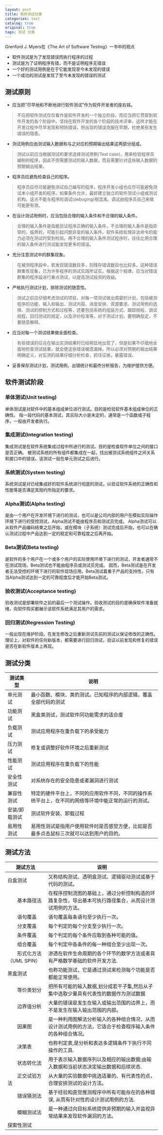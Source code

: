 ```yaml
---
layout: post
title: 软件测试分类
categories: test
catalog: true
original: true
tags: 测试 分类
---
```


Grenford J. Myers在《The Art of Software Testing》一书中的观点
* 软件测试是为了发现错误而执行程序的过程
* 测试是为了证明程序有错，而不是证明程序无错误
* 一个好的测试用例是在于它能发现至今未发现的错误
* 一个成功的测试是发现了至今未发现的错误的测试

## 测试原则

- 应当把“尽早地和不断地进行软件测试”作为软件开发者的座右铭。  
> 不应把软件测试仅仅看作是软件开发的一个独立阶段，而应当把它贯穿到软件开发的各个阶段中。坚持在软件开发的各个阶段的技术评审，这样才能在开发过程中尽早发现和预防错误，把出现的错误克服在早期，杜绝某些发生错误的隐患。
- 测试用例应由测试输入数据和与之对应的预期输出结果这两部分组成。  
> 测试以前应当根据测试的要求选择测试用例(Test case)，用来检验程序员编制的程序，因此不但需要测试的输入数据，而且需要针对这些输入数据的预期输出结果。
- 程序员应避免检查自己的程序。  
> 程序员应尽可能避免测试自己编写的程序，程序开发小组也应尽可能避免测试本小组开发的程序。如果条件允许，最好建立独立的软件测试小组或测试机构。这点不能与程序的调试(debuging)相混淆。调试由程序员自己来做可能更有效。
- 在设计测试用例时，应当包括合理的输入条件和不合理的输入条件。  
> 合理的输入条件是指能验证程序正确的输入条件，不合理的输入条件是指异常的，临界的，可能引起问题异变的输入条件。软件系统处理非法命令的能力必须在测试时受到检验。用不合理的输入条件测试程序时，往往比用合理的输入条件进行测试能发现更多的错误。
- 充分注意测试中的群集现象。  
> 在被测程序段中，若发现错误数目多，则残存错误数目也比较多。这种错误群集性现象，已为许多程序的测试实践所证实。根据这个规律，应当对错误群集的程序段进行重点测试，以提高测试投资的效益。
- 严格执行测试计划，排除测试的随意性。
> 测试之前应仔细考虑测试的项目，对每一项测试做出周密的计划，包括被测程序的功能、输入和输出、测试内容、进度安排、资源要求、测试用例的选择、测试的控制方式和过程等，还要包括系统的组装方式、跟踪规程、调试规程，回归测试的规定，以及评价标准等。对于测试计划，要明确规定，不要随意解释。
- 应当对每一个测试结果做全面检查。
> 有些错误的征兆在输出实测结果时已经明显地出现了，但是如果不仔细地全面地检查测试结果，就会使这些错误被遗漏掉。所以必须对预期的输出结果明确定义，对实测的结果仔细分析检查，抓住征侯，暴露错误。
- 妥善保存测试计划，测试用例，出错统计和最终分析报告，为维护提供方便。

## 软件测试阶段

### 单体测试(Unit testing)
单体测试是对软件中的基本组成单位进行测试。目的是检验软件基本组成单位的正确性。
指一段代码的基本测试，其实际大小是未定的，通常是一个函数或子程序，一般由开发者执行。

### 集成测试(Integration testing)
集成测试是在软件系统集成过程中所进行的测试。目的是检查软件单位之间的接口是否正确。
被测试系统的所有组件都集成在一起，找出被测试系统组件之间关系和接口中的错误。该测试一般在单元测试之后进行。

### 系统测试(System testing)
系统测试是对已经集成好的软件系统进行彻底的测试，以验证软件系统的正确性和性能等是否满足其规约所指定的要求。

### Alpha测试(Alpha testing)
是由一个用户在开发环境下进行的测试，也可以是公司内部的用户在模拟实际操作环境下进行的受控测试，Alpha测试不能由程序员和测试员完成。
Alpha测试可以从软件产品编码结束之后开始，或在模块（子系统）测试完成后开始，也可以在确认测试过程中产品达到一定的稳定和可靠程度之后再开始。

### Beta测试(Beta testing)
是软件的多个用户在一个或多个用户的实际使用环境下进行的测试，开发者通常不在测试现场，Beta测试也不能由程序员或测试员完成。
因而，Beta测试是在开发者无法受控的环境下进行的软件现场应用。Beta测试着重于产品的支持性，只有当Alpha测试达到一定的可靠程度后才能开始Beta测试。

### 验收测试(Acceptance testing)
验收测试是部署软件之前的最后一个测试操作。验收测试的目的是确保软件准备就绪，向软件购买都展示该软件系统满足其用户的需求。

### 回归测试(Regression Testing)
一般出现在维护阶段。在发生修改之后重新测试先前的测试以保证修改的正确性。
理论上，对软件的任何新版本，都需要进行回归测试，验证以前发现和修复的错误 是否在新软件版本上再现。

## 测试分类

| 测试类型       | 说明                                       |
|--------------| ----------------------------------------- |
| 单元测试 | 最小函数、模块、类的测试。已知程序的内部逻辑，覆盖全部代码的测试 |
| 功能测试 | 黑盒类测试，测试软件同功能需求的适合度 |
| 负载测试 | 测试应用程序在重负载下的承受能力 |
| 压力测试 | 修复或调整好软件环境之后重新测试 |
| 性能测试 | 测试应用程序在重负载下的性能 |
| 安全性测试 | 对系统存在的安全隐患或者漏洞进行测试   |
| 兼容性测试  | 特定的硬件平台上，不同的应用软件不同，不同的操作系统平台上，在不同的网络等环境中能正常的运行的测试。 |
| 安装/卸载测试 | 测试软件安装、卸载过程 |
| 易用性测试| 易用性测试是指用户使用软件时是否感觉方便，比如是否最多点击鼠标三次就可以达到用户的目的。|

## 测试方法

| 测试方法       | 说明                                       |
|--------------| ----------------------------------------- |
| 白盒测试 | 又称结构测试、透明盒测试、逻辑驱动测试或基于代码的测试。　 |
|　　基本路径法 | 在程序控制流图的基础上，通过分析控制构造的环路复杂性，导出基本可执行路径集合，从而设计测试用例的方法。　 |
|　　语句覆盖 | 语句覆盖每条语句至少执行一次。　 |
|　　分支覆盖 | 每个判定的每个分支至少执行一次。　 |
|　　条件覆盖 | 每个判定的每个条件应取到各种可能的值。　 |
|　　组合覆盖 | 每个判定中各条件的每一种组合至少出现一次。　 |
|　　形式化方法（UML SPIN） | 渗透在软件生命周期的各个环节的数学方法或者具有严格数学基础的软件开发方法.　 |
| 黑盒测试 | 也称功能测试，它是通过测试来检测每个功能是否都能正常使用。　 |
|　　等价类划分 | 把所有可能的输入数据,划分成若干子集,然后从子集中选取少量具有代表性的数据作为测试数据　 |
|　　边界值分析 | 大量的错误是发生在输入或输出范围的边界上，而不是发生在输入输出范围的内部。　 |
|　　因果图 | 是一种利用图解法分析输入的各种组合情况，从而设计测试用例的方法，它适合于检查程序输入条件的各种组合情况。　 |
|　　决策表 | 也称判定表,是分析和表达多逻辑条件下执行不同操作的工具.　 |
|　　状态转化法 | 用于表示输入数据序列以及相应的输出数据;由输入数据和当前状态决定输出数据和后续状态.　 |
|　　正交试验方法 | 从大量的实验数据中挑选适量的、有代表性的点，合理安排测试的设计方法。　 |
|　　错误猜测法 | 基于经验和直觉推测程序中所有可能存在的各种错误, 从而有针对性的设计测试用例的方法.　 |
|　　模糊测试法 | 是一种通过向目标系统提供非预期的输入并监视异常结果来发现软件漏洞的方法。　 |
| 探索性测试 | |
